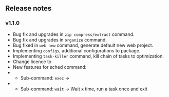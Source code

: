 ## Release notes

### v1.1.0

* Bug fix and upgrades in `zip compress/extract` command.
* Bug fix and upgrades in `organize` command.
* Bug fixed in `web new` command, generate default new web project.
* Implementing `configs`, additional configurations to package.
* Implementing `task-killer` command, kill chain of tasks to optimization.
* Change licence to
* New features for sched command:
* * Sub-command: `exec` -> 
* * Sub-command: `wait` -> Wait x time, run a task once and exit